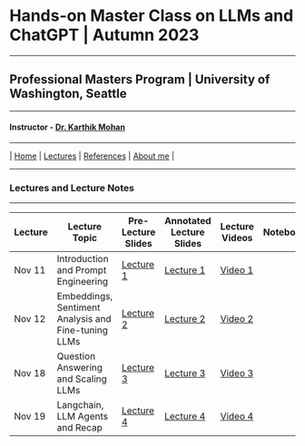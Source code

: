# Hands-on Master Class on LLMs and ChatGPT | Autumn 2023

***
 
## Professional Masters Program | University of Washington, Seattle 

***


#### Instructor - [Dr. Karthik Mohan](https://www.ece.uw.edu/people/karthik-mohan/)

***

| [Home](index.md)  | [Lectures](lectures.md)  | [References](references.md)  | [About me](karthik.md) |


***


### Lectures and Lecture Notes

***

| Lecture | Lecture Topic | Pre-Lecture Slides | Annotated Lecture Slides | Lecture Videos | Notebooks | 
| --- | --- | --- | --- | --- | --- |
| Nov 11| Introduction and Prompt Engineering |  [Lecture 1]() | [Lecture 1]() | [Video 1]() | | 
| Nov 12 | Embeddings, Sentiment Analysis and Fine-tuning LLMs | [Lecture 2]() | [Lecture 2]() | [Video 2]()  | |
| Nov 18 | Question Answering and Scaling LLMs | [Lecture 3]() | [Lecture 3]() | [Video 3]()  | |
| Nov 19 | Langchain, LLM Agents and Recap| [Lecture 4]() | [Lecture 4]() | [Video 4]()  | |